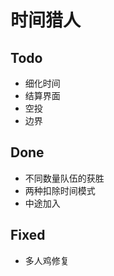 # 时间猎人

## Todo
 - 细化时间
 - 结算界面
 - 空投
 - 边界



## Done
 - 不同数量队伍的获胜
 - 两种扣除时间模式 
 - 中途加入


## Fixed
 - 多人鸡修复